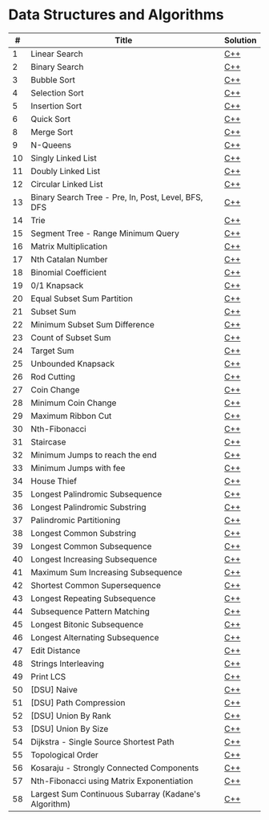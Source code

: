 # Data Structures and Algorithms

| # | Title | Solution |
|---| ----- | -------- |
| 1 | Linear Search | [C++](./search/linear.cpp) |
| 2 | Binary Search | [C++](./search/binary.cpp) | 
| 3 | Bubble Sort | [C++](./sort/bubble.cpp) |
| 4 | Selection Sort | [C++](./sort/selection.cpp) | 
| 5 | Insertion Sort | [C++](./sort/insertion.cpp) |
| 6 | Quick Sort | [C++](./sort/quick.cpp) |
| 8 | Merge Sort | [C++](./sort/merge.cpp) |
| 9 | N-Queens | [C++](./backtracking/n-queens.cpp) |
| 10 | Singly Linked List | [C++](./linkedlist/singly.cpp) |
| 11 | Doubly Linked List | [C++](./linkedlist/doubly.cpp) |
| 12 | Circular Linked List | [C++](./linkedlist/circular.cpp) |
| 13 | Binary Search Tree - Pre, In, Post, Level, BFS, DFS | [C++](./trees/bst.cpp) |
| 14 | Trie | [C++](./trees/trie.cpp) |
| 15 | Segment Tree - Range Minimum Query | [C++](./trees/segment_tree_rmq.cpp) |
| 16 | Matrix Multiplication | [C++](./dp/matrix_multiplication.cpp) |
| 17 | Nth Catalan Number | [C++](./dp/nth-catalan.cpp) |
| 18 | Binomial Coefficient | [C++](./dp/binomial_coefficient.cpp) |
| 19 | 0/1 Knapsack | [C++](./dp/01_knapsack.cpp) |
| 20 | Equal Subset Sum Partition | [C++](./dp/equal_subset_sum_partition.cpp) |
| 21 | Subset Sum | [C++](./dp/subset_sum.cpp) |
| 22 | Minimum Subset Sum Difference | [C++](./dp/min_subset_sum_difference.cpp) |
| 23 | Count of Subset Sum | [C++](./dp/count_subset_sum.cpp) |
| 24 | Target Sum | [C++](./dp/target_sum.cpp) |
| 25 | Unbounded Knapsack | [C++](./dp/unbounded_knapsack.cpp) |
| 26 | Rod Cutting | [C++](./dp/rod_cutting.cpp) |
| 27 | Coin Change | [C++](./dp/coin_change.cpp) |
| 28 | Minimum Coin Change | [C++](./dp/min_coin_change.cpp) |
| 29 | Maximum Ribbon Cut | [C++](./dp/max_ribbon_cut.cpp) |
| 30 | Nth-Fibonacci | [C++](./dp/nth-fibonacci.cpp) |
| 31 | Staircase | [C++](./dp/staircase.cpp) |
| 32 | Minimum Jumps to reach the end | [C++](./dp/min_jumps.cpp) |
| 33 | Minimum Jumps with fee | [C++](./dp/min_jumps_with_fee.cpp) |
| 34 | House Thief | [C++](./dp/house_thief.cpp) |
| 35 | Longest Palindromic Subsequence | [C++](./dp/longest_palindromic_subsequence.cpp) |
| 36 | Longest Palindromic Substring | [C++](./dp/longest_palindromic_substring.cpp) |
| 37 | Palindromic Partitioning | [C++](./dp/palindromic_partitioning.cpp) |
| 38 | Longest Common Substring | [C++](./dp/longest_common_substring.cpp) |
| 39 | Longest Common Subsequence | [C++](./dp/longest_common_subsequence.cpp) |
| 40 | Longest Increasing Subsequence | [C++](./dp/longest_increasing_subsequence.cpp) |
| 41 | Maximum Sum Increasing Subsequence | [C++](./dp/max_sum_lis.cpp) |
| 42 | Shortest Common Supersequence | [C++](./dp/shortest_common_supersequence.cpp) |
| 43 | Longest Repeating Subsequence | [C++](./dp/longest_repeating_subsequence.cpp) |
| 44 | Subsequence Pattern Matching | [C++](./dp/subsequence_pattern_matching.cpp) |
| 45 | Longest Bitonic Subsequence | [C++](./dp/longest_bitonic_subsequence.cpp) |
| 46 | Longest Alternating Subsequence | [C++](./dp/longest_alternating_subsequence.cpp) |
| 47 | Edit Distance | [C++](./dp/edit_distance.cpp) |
| 48 | Strings Interleaving | [C++](./dp/strings_interleaving.cpp) |
| 49 | Print LCS | [C++](./dp/print_lcs.cpp) |
| 50 | [DSU] Naive | [C++](./dsu/naive_dsu.cpp) |
| 51 | [DSU] Path Compression | [C++](./dsu/path_compression.cpp) |
| 52 | [DSU] Union By Rank | [C++](./dsu/union_by_rank.cpp) |
| 53 | [DSU] Union By Size | [C++](./dsu/union_by_size.cpp) |
| 54 | Dijkstra - Single Source Shortest Path | [C++](./graphs/dijkstra.cpp) |
| 55 | Topological Order | [C++](./graphs/topological.cpp) |
| 56 | Kosaraju - Strongly Connected Components| [C++](./graphs/kosaraju.cpp) |
| 57 | Nth-Fibonacci using Matrix Exponentiation | [C++](./misc/nth_fib_matrix_exponentiation.cpp) |
| 58 | Largest Sum Continuous Subarray (Kadane's Algorithm) | [C++](./misc/largest_sum_continuous_subarray.cpp) |
